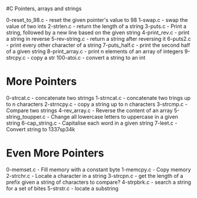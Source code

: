 #C Pointers, arrays and strings

0-reset_to_98.c - reset the given pointer's value to 98
1-swap.c - swap the value of two ints
2-strlen.c - return the length of a string
3-puts.c - Print a string, followed by a new line based on the given string
4-print_rev.c - print a string in reverse
5-rev-string.c - return a string after reversing it
6-puts2.c - print every other character of a string
7-puts_half.c - print the second half of a given string
8-print_array.c - print n elements of an array of integers
9-strcpy.c - copy a str
100-atoi.c - convert a string to an int

# More Pointers

0-strcat.c - concatenate two strings
1-strncat.c - concatenate two trings up to n characters
2-strncpy.c - copy a string up to n characters
3-strcmp.c - Compare two strings
4-rev_array.c - Reverse the content of an array
5-string_toupper.c - Change all lowercase letters to uppercase in a given string
6-cap_string.c - Capitalise each word in a given string
7-leet.c - Convert string to 1337sp34k

# Even More Pointers

0-memset.c - Fill memory with a constant byte
1-memcpy.c - Copy memory
2-strchr.c - Locate a character in a string
3-strcpn.c - get the length of a prefix given a string of characters to compare?
4-strpbrk.c - search a string for a set of bites
5-strstr.c - locate a substring
